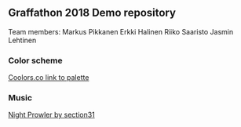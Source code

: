 ## Graffathon 2018 Demo repository

Team members:
Markus Pikkanen
Erkki Halinen
Riiko Saaristo
Jasmin Lehtinen

### Color scheme
[Coolors.co link to palette](https://coolors.co/ff0081-42c6ff-f4225a-f4b80c-8f2aa3)

### Music
[Night Prowler by section31](https://opengameart.org/content/night-prowler)
